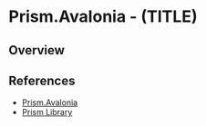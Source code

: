 # Prism.Avalonia - (TITLE)

## Overview

## References

* [Prism.Avalonia](https://github.com/AvaloniaCommunity/Prism.Avalonia)
* [Prism Library](https://github.com/PrismLibrary/Prism)
